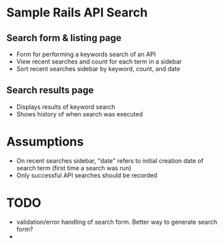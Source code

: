 # Sample Rails API Search

## Search form & listing page

* Form for performing a keywords search of an API
* View recent searches and count for each term in a sidebar
* Sort recent searches sidebar by keyword, count, and date

## Search results page

* Displays results of keyword search
* Shows history of when search was executed

# Assumptions

* On recent searches sidebar, "date" refers to initial creation date of search term (first time a search was run)
* Only successful API searches should be recorded

# TODO

* validation/error handling of search form.  Better way to generate search form?
* 